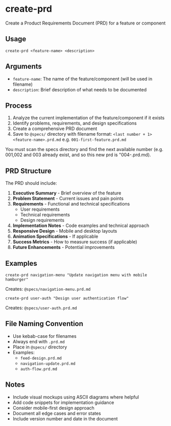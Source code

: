 # create-prd

Create a Product Requirements Document (PRD) for a feature or component

## Usage

```
create-prd <feature-name> <description>
```

## Arguments

- `feature-name`: The name of the feature/component (will be used in filename)
- `description`: Brief description of what needs to be documented

## Process

1. Analyze the current implementation of the feature/component if it exists
2. Identify problems, requirements, and design specifications
3. Create a comprehensive PRD document
4. Save to `@specs/` directory with filename format: `<last number + 1><feature-name>.prd.md` e.g. `001-first-feature.prd.md`

You must scan the specs directory and find the next available number (e.g. 001,002 and 003 already exist, and so this new prd is "004-<feature-name>.prd.md).

## PRD Structure

The PRD should include:

1. **Executive Summary** - Brief overview of the feature
2. **Problem Statement** - Current issues and pain points
3. **Requirements** - Functional and technical specifications
   - User requirements
   - Technical requirements
   - Design requirements
4. **Implementation Notes** - Code examples and technical approach
5. **Responsive Design** - Mobile and desktop layouts
7. **Animation Specifications** - If applicable
8. **Success Metrics** - How to measure success (if applicable)
9. **Future Enhancements** - Potential improvements

## Examples

```
create-prd navigation-menu "Update navigation menu with mobile hamburger"
```
Creates: `@specs/navigation-menu.prd.md`

```
create-prd user-auth "Design user authentication flow"
```
Creates: `@specs/user-auth.prd.md`

## File Naming Convention

- Use kebab-case for filenames
- Always end with `.prd.md`
- Place in `@specs/` directory
- Examples:
  - `feed-design.prd.md`
  - `navigation-update.prd.md`
  - `auth-flow.prd.md`

## Notes

- Include visual mockups using ASCII diagrams where helpful
- Add code snippets for implementation guidance
- Consider mobile-first design approach
- Document all edge cases and error states
- Include version number and date in the document